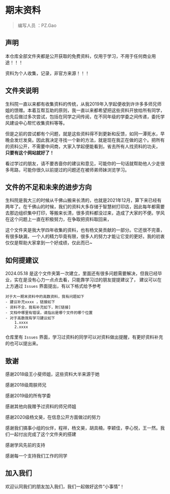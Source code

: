 # 期末资料
> 编写人员 ：PZ.Gao

## 声明
本仓库全部文件夹都是公开获取的免费资料，仅用于学习，不用于任何商业用途！！！ 

资料为个人收集，记录，非官方来源！！！

## 文件夹说明

生科院一直以来都有收集资料的传统，从我2019年入学起便收到许许多多师兄师姐的馈赠。本着互帮互助的原则，我一直以来都希望把这些资料开放给所有同学，也先后做过多次尝试，包括在同学之间传阅，在不同年级的学委之间传递，委托学风建设中心帮忙收集资料等等。

但是之前的尝试都有个问题，就是这些资料得不到更新和反馈，如同一潭死水，早晚会发烂发臭。因此我决定寻找一个新的方法，就是现在我正在做的这个。把所有的资料公开，不需要中间商，大家入学起便能看到，省去所有人找资料的功夫， **只要有这个网站就好了！** 

看过学过的朋友，请不要吝啬你的建议和意见，可能你的一句话就帮助他人少走很多弯路，可能你很久以前提过的问题还在被师弟师妹浏览学习。

## 文件的不足和未来的进步方向
生科院是我大三的时候从千佛山搬来长清的，也就是2021年12月，算下来已经有两年了。在千佛山的时候，我们的资料大多存储于智慧树打印店，因此每年都需要去那边组织集中打印，等搬来长清，很多资料都没过来，造成了大家的不便。学风在这个问题上一直在积极努力，在争取把资料取回来，

这个文件夹是我大学四年收集的资料，也有杨文昊贡献的一部分。它还很不完善，有很多缺漏，一个人的精力毕竟有限，很多人的努力才能让它变的更好。我的初衷仅仅是帮助大家拿到一个好成绩，仅此而已~


## 如何提建议
2024.05.18 是这个文件夹第一次建立，里面还有很多问题需要解决，但我已经毕业，实在是没有心力一点点去看，只能靠学习过的朋友提提建议了，
建议可以在上方通过 `Issues` 界面提出，有以下格式给予参考
```
对于大一期末资料中的高数资料，我有问题如下
- 建议补充xxxx ，链接如下
- 资料不全，我有补充如下，附[链接]
- 文档中哪里有错误，请指出是哪个文件的哪个位置
- 对于高数我有学习建议如下
    1.xxxx
    2.xxxx
```
仓库里有 `Issues` 界面，学习过资料的同学可以对资料做出提醒，有更好资料补充的也可以提出来。

## 致谢
感谢2018级王小斐师姐，这些资料大半来源于她

感谢2018级周朕师兄

感谢2019级的所有学委

感谢其他向我赠予过资料的师兄师姐

感谢2020级杨文昊，在信息公开方面做过的努力

感谢我们搞事小组的伙伴，程祥，杨文昊，胡具楠，李颖佳，李心悦，王一然。我们一起付出完成了这个文件夹的搭建

感谢学风先前的支持

感谢每一个支持我们工作的同学


## 加入我们
欢迎认同我们的朋友加入我们，我们一起做好这件“小事情”！


